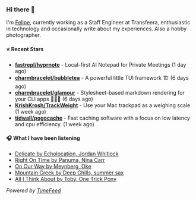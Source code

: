 ### Hi there 👋

I'm [Felipe](https://felipevm.com), currently working as a Staff Engineer at Transfeera, enthusiastic in technology and occasionally write about my experiences. Also a hobby photographer.

#### ⭐ Recent Stars
- **[fastrepl/hyprnote](https://github.com/fastrepl/hyprnote)** - Local-first AI Notepad for Private Meetings (1 day ago)
- **[charmbracelet/bubbletea](https://github.com/charmbracelet/bubbletea)** - A powerful little TUI framework 🏗 (6 days ago)
- **[charmbracelet/glamour](https://github.com/charmbracelet/glamour)** - Stylesheet-based markdown rendering for your CLI apps 💇🏻‍♀️ (6 days ago)
- **[KrishKrosh/TrackWeight](https://github.com/KrishKrosh/TrackWeight)** - Use your Mac trackpad as a weighing scale (1 week ago)
- **[tidwall/pogocache](https://github.com/tidwall/pogocache)** - Fast caching software with a focus on low latency and cpu efficiency. (1 week ago)

#### 🎧 What I have been listening
- [Delicate by Echolocation, Jordan Whitlock](https://open.spotify.com/track/1JdfqnBhfePNrRCs0xvKNn)
- [Right On Time by Panuma, Nina Carr](https://open.spotify.com/track/5OeQIoGuZXu0ufLlYsILza)
- [On Our Way by Meynberg, Oke](https://open.spotify.com/track/3O47AWjQnxMAzHVvE3wDy9)
- [Mountain Creek by Deep Chills, summer sax](https://open.spotify.com/track/3YcSSYxonOZCYRl8SNqmkd)
- [All I Think About by Tobÿ, One Trick Pony](https://open.spotify.com/track/7JbpzzQ9bM1gprjgTsBJOP)

_Powered by [TuneFeed](https://tunefeed.app?ref=github.com)_
